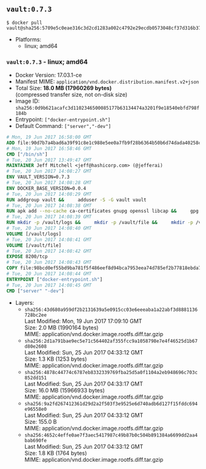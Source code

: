 ## `vault:0.7.3`

```console
$ docker pull vault@sha256:5709e5c0eae316c3d2cd1283a002c4792e29ecdb0573048cf37d316b377212e8
```

-	Platforms:
	-	linux; amd64

### `vault:0.7.3` - linux; amd64

-	Docker Version: 17.03.1-ce
-	Manifest MIME: `application/vnd.docker.distribution.manifest.v2+json`
-	Total Size: **18.0 MB (17960269 bytes)**  
	(compressed transfer size, not on-disk size)
-	Image ID: `sha256:0d9b621acafc3d1102346500085177b63134474a3201f9e18540ebfd798f184b`
-	Entrypoint: `["docker-entrypoint.sh"]`
-	Default Command: `["server","-dev"]`

```dockerfile
# Mon, 19 Jun 2017 16:58:00 GMT
ADD file:90d7b7a4bad6a39f91c8e1c988e5ee0a7fb9f28b6364b50b6d74dada40258cca in / 
# Mon, 19 Jun 2017 16:58:46 GMT
CMD ["/bin/sh"]
# Tue, 20 Jun 2017 13:49:47 GMT
MAINTAINER Jeff Mitchell <jeff@hashicorp.com> (@jefferai)
# Tue, 20 Jun 2017 14:08:27 GMT
ENV VAULT_VERSION=0.7.3
# Tue, 20 Jun 2017 14:08:28 GMT
ENV DOCKER_BASE_VERSION=0.0.4
# Tue, 20 Jun 2017 14:08:29 GMT
RUN addgroup vault &&     adduser -S -G vault vault
# Tue, 20 Jun 2017 14:08:38 GMT
RUN apk add --no-cache ca-certificates gnupg openssl libcap &&     gpg --keyserver pgp.mit.edu --recv-keys 91A6E7F85D05C65630BEF18951852D87348FFC4C &&     mkdir -p /tmp/build &&     cd /tmp/build &&     wget https://releases.hashicorp.com/docker-base/${DOCKER_BASE_VERSION}/docker-base_${DOCKER_BASE_VERSION}_linux_amd64.zip &&     wget https://releases.hashicorp.com/docker-base/${DOCKER_BASE_VERSION}/docker-base_${DOCKER_BASE_VERSION}_SHA256SUMS &&     wget https://releases.hashicorp.com/docker-base/${DOCKER_BASE_VERSION}/docker-base_${DOCKER_BASE_VERSION}_SHA256SUMS.sig &&     gpg --batch --verify docker-base_${DOCKER_BASE_VERSION}_SHA256SUMS.sig docker-base_${DOCKER_BASE_VERSION}_SHA256SUMS &&     grep ${DOCKER_BASE_VERSION}_linux_amd64.zip docker-base_${DOCKER_BASE_VERSION}_SHA256SUMS | sha256sum -c &&     unzip docker-base_${DOCKER_BASE_VERSION}_linux_amd64.zip &&     cp bin/gosu bin/dumb-init /bin &&     wget https://releases.hashicorp.com/vault/${VAULT_VERSION}/vault_${VAULT_VERSION}_linux_amd64.zip &&     wget https://releases.hashicorp.com/vault/${VAULT_VERSION}/vault_${VAULT_VERSION}_SHA256SUMS &&     wget https://releases.hashicorp.com/vault/${VAULT_VERSION}/vault_${VAULT_VERSION}_SHA256SUMS.sig &&     gpg --batch --verify vault_${VAULT_VERSION}_SHA256SUMS.sig vault_${VAULT_VERSION}_SHA256SUMS &&     grep vault_${VAULT_VERSION}_linux_amd64.zip vault_${VAULT_VERSION}_SHA256SUMS | sha256sum -c &&     unzip -d /bin vault_${VAULT_VERSION}_linux_amd64.zip &&     cd /tmp &&     rm -rf /tmp/build &&     apk del gnupg openssl &&     rm -rf /root/.gnupg
# Tue, 20 Jun 2017 14:08:39 GMT
RUN mkdir -p /vault/logs &&     mkdir -p /vault/file &&     mkdir -p /vault/config &&     chown -R vault:vault /vault
# Tue, 20 Jun 2017 14:08:40 GMT
VOLUME [/vault/logs]
# Tue, 20 Jun 2017 14:08:41 GMT
VOLUME [/vault/file]
# Tue, 20 Jun 2017 14:08:42 GMT
EXPOSE 8200/tcp
# Tue, 20 Jun 2017 14:08:43 GMT
COPY file:98bcd0ef55bd9ba781f5f486eef8d94bca7953eea74d785ef2b77818ebda7972 in /usr/local/bin/docker-entrypoint.sh 
# Tue, 20 Jun 2017 14:08:44 GMT
ENTRYPOINT ["docker-entrypoint.sh"]
# Tue, 20 Jun 2017 14:08:45 GMT
CMD ["server" "-dev"]
```

-	Layers:
	-	`sha256:43d680a959df2b2131639a5e0915cc03e6eeeaba1a22abf3d8881136728bc2ee`  
		Last Modified: Mon, 19 Jun 2017 17:09:10 GMT  
		Size: 2.0 MB (1990164 bytes)  
		MIME: application/vnd.docker.image.rootfs.diff.tar.gzip
	-	`sha256:2d1a791bae9ec5e71c564402af355fcc9a1058798e7e4f46525d1b67d80e2608`  
		Last Modified: Sun, 25 Jun 2017 04:33:12 GMT  
		Size: 1.3 KB (1253 bytes)  
		MIME: application/vnd.docker.image.rootfs.diff.tar.gzip
	-	`sha256:4878c44774c6787eb8332339769fba25d5a0f1104a2eb948696c703c852dd151`  
		Last Modified: Sun, 25 Jun 2017 04:33:17 GMT  
		Size: 16.0 MB (15966933 bytes)  
		MIME: application/vnd.docker.image.rootfs.diff.tar.gzip
	-	`sha256:9a2fd267412361d29d2a2f503f3e9525e6d740adb6d127f15fddc694e96558e0`  
		Last Modified: Sun, 25 Jun 2017 04:33:12 GMT  
		Size: 155.0 B  
		MIME: application/vnd.docker.image.rootfs.diff.tar.gzip
	-	`sha256:4652c4effe0ae7f3aec5417987c49b87b0c504b891384a6699dd2aa4bab690fe`  
		Last Modified: Sun, 25 Jun 2017 04:33:12 GMT  
		Size: 1.8 KB (1764 bytes)  
		MIME: application/vnd.docker.image.rootfs.diff.tar.gzip

